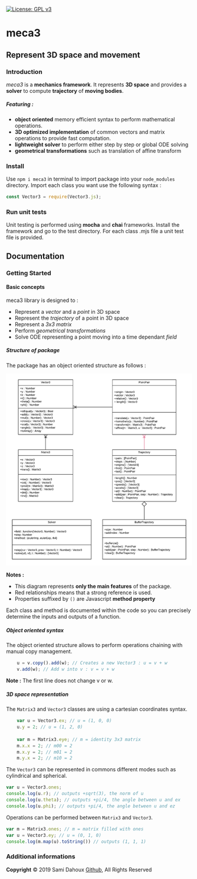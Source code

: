 [![License: GPL v3](https://img.shields.io/badge/License-GPLv3-blue.svg)](https://www.gnu.org/licenses/gpl-3.0)

# meca3

## Represent 3D space and movement

### Introduction
_meca3_ is a **mechanics framework**. It represents **3D space** and provides a **solver**
to compute **trajectory** of **moving bodies**.

##### Featuring :
- **object oriented** memory efficient syntax to perform mathematical operations.
- **3D optimized implementation** of common vectors and matrix operations to provide fast computation.
- **lightweight solver** to perform either step by step or global ODE solving
- **geometrical transformations** such as translation of affine transform

### Install
Use `npm i meca3` in terminal to import package into your `node_modules` directory.
Import each class you want use the following syntax :

```js
const Vector3 = require(Vector3.js);
```

### Run unit tests
Unit testing is performed using **mocha** and **chai** frameworks. 
Install the framework and go to the test directory. 
For each class .mjs file a unit test file is provided.

## Documentation

### Getting Started

#### Basic concepts

meca3 library is designed to :
- Represent a _vector_ and a _point_ in 3D space
- Represent the _trajectory_ of a point in 3D space
- Represent a _3x3 matrix_
- Perform _geometrical transformations_
- Solve ODE representing a point moving into a time dependant _field_

##### Structure of package

The package has an object oriented structure as follows :

![Class Diagram](https://github.com/samiBendou/meca3/blob/master/classdiagram.png?raw=true)

**Notes :** 
- This diagram represents **only the main features** of the package.
- Red relationships means that a strong reference is used.
- Properties suffixed by `()` are Javascript **method property**

Each class and method is documented within the code so you can precisely determine the
inputs and outputs of a function.

##### Object oriented syntax

The object oriented structure allows to perform operations chaining with manual copy management.
```js
    u = v.copy().add(w); // Creates a new Vector3 : u = v + w
    v.add(w); // Add w into v : v = v + w
```
**Note :**  The first line does not change v or w.

##### 3D space representation

The `Matrix3` and `Vector3` classes are using a cartesian coordinates syntax.
```js
    var u = Vector3.ex; // u = (1, 0, 0)
    u.y = 2; // u = (1, 2, 0)
    
    var m = Matrix3.eye; // m = identity 3x3 matrix
    m.x.x = 2; // m00 = 2
    m.x.y = 2; // m01 = 2
    m.y.x = 2; // m10 = 2
```

The `Vector3` can be represented in commons different modes such as cylindrical and spherical.
```js
var u = Vector3.ones;
console.log(u.r); // outputs +sqrt(3), the norm of u
console.log(u.theta); // outputs +pi/4, the angle between u and ex
console.log(u.phi); // outputs +pi/4, the angle between u and ez
```

Operations can be performed between `Matrix3` and `Vector3`.
```js
var m = Matrix3.ones; // m = matrix filled with ones
var u = Vector3.ey; // u = (0, 1, 0)
console.log(m.map(u).toString()) // outputs (1, 1, 1)
```

### Additional informations
**Copyright** © 2019 Sami Dahoux [Github](https://github.com/samiBendou/), All Rights Reserved

